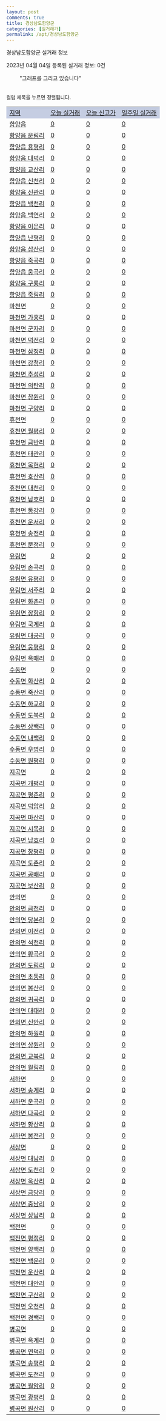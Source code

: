 ```yaml
---
layout: post
comments: true
title: 경상남도함양군
categories: [실거래가]
permalink: /apt/경상남도함양군
---
```


경상남도함양군 실거래 정보

2023년 04월 04일 등록된 실거래 정보: 0건

<!--<script async src="https://pagead2.googlesyndication.com/pagead/js/adsbygoogle.js?client=ca-pub-3485438051770037"
 crossorigin="anonymous"></script>-->

<script type="text/javascript">
  google.charts.load('current', {'packages':['corechart']});
  google.charts.setOnLoadCallback(drawChart);

  function drawChart() {
    var data = google.visualization.arrayToDataTable([['거래일', '매매', '전월세', '전매'], ['21-01', 1, 0, 0], ['21-02', 12, 5, 0], ['21-03', 0, 1, 0], ['21-04', 0, 1, 0], ['21-05', 0, 1, 0], ['21-06', 0, 1, 0], ['21-07', 0, 1, 0], ['21-08', 2, 0, 0], ['21-09', 2, 0, 0], ['21-10', 1, 0, 0], ['21-11', 0, 1, 0], ['21-12', 1, 0, 0], ['22-01', 0, 1, 0], ['22-02', 1, 0, 0], ['22-03', 0, 1, 0], ['22-04', 16, 1, 0], ['22-05', 18, 1, 0], ['22-06', 11, 0, 0], ['22-07', 9, 1, 0], ['22-08', 6, 3, 0], ['22-09', 5, 3, 0], ['22-10', 5, 4, 0], ['22-11', 2, 3, 0], ['22-12', 8, 3, 0], ['23-01', 8, 2, 0], ['23-02', 8, 0, 0], ['23-03', 4, 1, 0]]);

    var options = {
      title: '최근 1년간 유형별 거래량 추이',
      legend: { position: 'bottom' }
    };

    setTimeout(function() {
        var chart = new google.visualization.LineChart(document.getElementById('columnchart_material'));
        chart.draw(data, (options));
        document.getElementById('loading').style.display = 'none';
        var dayLabel = (new Date()).getDay();
        if (dayLabel < 2) {
            sorttable.innerSortFunction.apply(document.getElementById('week'), []);
            sorttable.innerSortFunction.apply(document.getElementById('week'), []);        
        }
        else {
            sorttable.innerSortFunction.apply(document.getElementById('today'), []);
            sorttable.innerSortFunction.apply(document.getElementById('today'), []);
        }
    }, 200);

  }
</script>

<div id="loading" style="z-index:20; display: block; margin-left: 35px">"그래프를 그리고 있습니다"</div>
<div id="columnchart_material" style="width: 95%; margin-left: -35px; display: block"></div>
<!--<div style="width: 95%; margin-left: -35px; display: block">
      <script async src="https://pagead2.googlesyndication.com/pagead/js/adsbygoogle.js?client=ca-pub-3485438051770037"
          crossorigin="anonymous"></script>
      <ins class="adsbygoogle"
          style="display:block"
          data-ad-format="fluid"
          data-ad-layout-key="-fb+5w+4e-db+86"
          data-ad-client="ca-pub-3485438051770037"
          data-ad-slot="1827090281"></ins>
      <script>
          (adsbygoogle = window.adsbygoogle || []).push({});
      </script>
</div>-->
<br>

<font size='small' style='font-size: small;'>컬럼 제목을 누르면 정렬됩니다.</font>
<table class="sortable">
  <tr style='background-color: rgba(114, 132, 186,0.4);'>
    <td id="region"><a href="#">지역</a></td>
    <td id="today"><a href="#">오늘 실거래</a></td>
    <td id="today_new"><a href="#">오늘 신고가</a></td>
    <td id="week"><a href="#">일주일 실거래</a></td>
  </tr>

  
  <tr class="item">
    <td><a href="경상남도함양군함양읍">함양읍</a></td>
    <td><a href="경상남도함양군함양읍">0</a></td>
    <td><a href="경상남도함양군함양읍">0</a></td>
    <td><a href="경상남도함양군함양읍">0</a></td>
  </tr>
    

  <tr class="item">
    <td><a href="경상남도함양군함양읍운림리">함양읍 운림리</a></td>
    <td><a href="경상남도함양군함양읍운림리">0</a></td>
    <td><a href="경상남도함양군함양읍운림리">0</a></td>
    <td><a href="경상남도함양군함양읍운림리">0</a></td>
  </tr>
    

  <tr class="item">
    <td><a href="경상남도함양군함양읍용평리">함양읍 용평리</a></td>
    <td><a href="경상남도함양군함양읍용평리">0</a></td>
    <td><a href="경상남도함양군함양읍용평리">0</a></td>
    <td><a href="경상남도함양군함양읍용평리">0</a></td>
  </tr>
    

  <tr class="item">
    <td><a href="경상남도함양군함양읍대덕리">함양읍 대덕리</a></td>
    <td><a href="경상남도함양군함양읍대덕리">0</a></td>
    <td><a href="경상남도함양군함양읍대덕리">0</a></td>
    <td><a href="경상남도함양군함양읍대덕리">0</a></td>
  </tr>
    

  <tr class="item">
    <td><a href="경상남도함양군함양읍교산리">함양읍 교산리</a></td>
    <td><a href="경상남도함양군함양읍교산리">0</a></td>
    <td><a href="경상남도함양군함양읍교산리">0</a></td>
    <td><a href="경상남도함양군함양읍교산리">0</a></td>
  </tr>
    

  <tr class="item">
    <td><a href="경상남도함양군함양읍신천리">함양읍 신천리</a></td>
    <td><a href="경상남도함양군함양읍신천리">0</a></td>
    <td><a href="경상남도함양군함양읍신천리">0</a></td>
    <td><a href="경상남도함양군함양읍신천리">0</a></td>
  </tr>
    

  <tr class="item">
    <td><a href="경상남도함양군함양읍신관리">함양읍 신관리</a></td>
    <td><a href="경상남도함양군함양읍신관리">0</a></td>
    <td><a href="경상남도함양군함양읍신관리">0</a></td>
    <td><a href="경상남도함양군함양읍신관리">0</a></td>
  </tr>
    

  <tr class="item">
    <td><a href="경상남도함양군함양읍백천리">함양읍 백천리</a></td>
    <td><a href="경상남도함양군함양읍백천리">0</a></td>
    <td><a href="경상남도함양군함양읍백천리">0</a></td>
    <td><a href="경상남도함양군함양읍백천리">0</a></td>
  </tr>
    

  <tr class="item">
    <td><a href="경상남도함양군함양읍백연리">함양읍 백연리</a></td>
    <td><a href="경상남도함양군함양읍백연리">0</a></td>
    <td><a href="경상남도함양군함양읍백연리">0</a></td>
    <td><a href="경상남도함양군함양읍백연리">0</a></td>
  </tr>
    

  <tr class="item">
    <td><a href="경상남도함양군함양읍이은리">함양읍 이은리</a></td>
    <td><a href="경상남도함양군함양읍이은리">0</a></td>
    <td><a href="경상남도함양군함양읍이은리">0</a></td>
    <td><a href="경상남도함양군함양읍이은리">0</a></td>
  </tr>
    

  <tr class="item">
    <td><a href="경상남도함양군함양읍난평리">함양읍 난평리</a></td>
    <td><a href="경상남도함양군함양읍난평리">0</a></td>
    <td><a href="경상남도함양군함양읍난평리">0</a></td>
    <td><a href="경상남도함양군함양읍난평리">0</a></td>
  </tr>
    

  <tr class="item">
    <td><a href="경상남도함양군함양읍삼산리">함양읍 삼산리</a></td>
    <td><a href="경상남도함양군함양읍삼산리">0</a></td>
    <td><a href="경상남도함양군함양읍삼산리">0</a></td>
    <td><a href="경상남도함양군함양읍삼산리">0</a></td>
  </tr>
    

  <tr class="item">
    <td><a href="경상남도함양군함양읍죽곡리">함양읍 죽곡리</a></td>
    <td><a href="경상남도함양군함양읍죽곡리">0</a></td>
    <td><a href="경상남도함양군함양읍죽곡리">0</a></td>
    <td><a href="경상남도함양군함양읍죽곡리">0</a></td>
  </tr>
    

  <tr class="item">
    <td><a href="경상남도함양군함양읍웅곡리">함양읍 웅곡리</a></td>
    <td><a href="경상남도함양군함양읍웅곡리">0</a></td>
    <td><a href="경상남도함양군함양읍웅곡리">0</a></td>
    <td><a href="경상남도함양군함양읍웅곡리">0</a></td>
  </tr>
    

  <tr class="item">
    <td><a href="경상남도함양군함양읍구룡리">함양읍 구룡리</a></td>
    <td><a href="경상남도함양군함양읍구룡리">0</a></td>
    <td><a href="경상남도함양군함양읍구룡리">0</a></td>
    <td><a href="경상남도함양군함양읍구룡리">0</a></td>
  </tr>
    

  <tr class="item">
    <td><a href="경상남도함양군함양읍죽림리">함양읍 죽림리</a></td>
    <td><a href="경상남도함양군함양읍죽림리">0</a></td>
    <td><a href="경상남도함양군함양읍죽림리">0</a></td>
    <td><a href="경상남도함양군함양읍죽림리">0</a></td>
  </tr>
    

  <tr class="item">
    <td><a href="경상남도함양군마천면">마천면</a></td>
    <td><a href="경상남도함양군마천면">0</a></td>
    <td><a href="경상남도함양군마천면">0</a></td>
    <td><a href="경상남도함양군마천면">0</a></td>
  </tr>
    

  <tr class="item">
    <td><a href="경상남도함양군마천면가흥리">마천면 가흥리</a></td>
    <td><a href="경상남도함양군마천면가흥리">0</a></td>
    <td><a href="경상남도함양군마천면가흥리">0</a></td>
    <td><a href="경상남도함양군마천면가흥리">0</a></td>
  </tr>
    

  <tr class="item">
    <td><a href="경상남도함양군마천면군자리">마천면 군자리</a></td>
    <td><a href="경상남도함양군마천면군자리">0</a></td>
    <td><a href="경상남도함양군마천면군자리">0</a></td>
    <td><a href="경상남도함양군마천면군자리">0</a></td>
  </tr>
    

  <tr class="item">
    <td><a href="경상남도함양군마천면덕전리">마천면 덕전리</a></td>
    <td><a href="경상남도함양군마천면덕전리">0</a></td>
    <td><a href="경상남도함양군마천면덕전리">0</a></td>
    <td><a href="경상남도함양군마천면덕전리">0</a></td>
  </tr>
    

  <tr class="item">
    <td><a href="경상남도함양군마천면삼정리">마천면 삼정리</a></td>
    <td><a href="경상남도함양군마천면삼정리">0</a></td>
    <td><a href="경상남도함양군마천면삼정리">0</a></td>
    <td><a href="경상남도함양군마천면삼정리">0</a></td>
  </tr>
    

  <tr class="item">
    <td><a href="경상남도함양군마천면강청리">마천면 강청리</a></td>
    <td><a href="경상남도함양군마천면강청리">0</a></td>
    <td><a href="경상남도함양군마천면강청리">0</a></td>
    <td><a href="경상남도함양군마천면강청리">0</a></td>
  </tr>
    

  <tr class="item">
    <td><a href="경상남도함양군마천면추성리">마천면 추성리</a></td>
    <td><a href="경상남도함양군마천면추성리">0</a></td>
    <td><a href="경상남도함양군마천면추성리">0</a></td>
    <td><a href="경상남도함양군마천면추성리">0</a></td>
  </tr>
    

  <tr class="item">
    <td><a href="경상남도함양군마천면의탄리">마천면 의탄리</a></td>
    <td><a href="경상남도함양군마천면의탄리">0</a></td>
    <td><a href="경상남도함양군마천면의탄리">0</a></td>
    <td><a href="경상남도함양군마천면의탄리">0</a></td>
  </tr>
    

  <tr class="item">
    <td><a href="경상남도함양군마천면창원리">마천면 창원리</a></td>
    <td><a href="경상남도함양군마천면창원리">0</a></td>
    <td><a href="경상남도함양군마천면창원리">0</a></td>
    <td><a href="경상남도함양군마천면창원리">0</a></td>
  </tr>
    

  <tr class="item">
    <td><a href="경상남도함양군마천면구양리">마천면 구양리</a></td>
    <td><a href="경상남도함양군마천면구양리">0</a></td>
    <td><a href="경상남도함양군마천면구양리">0</a></td>
    <td><a href="경상남도함양군마천면구양리">0</a></td>
  </tr>
    

  <tr class="item">
    <td><a href="경상남도함양군휴천면">휴천면</a></td>
    <td><a href="경상남도함양군휴천면">0</a></td>
    <td><a href="경상남도함양군휴천면">0</a></td>
    <td><a href="경상남도함양군휴천면">0</a></td>
  </tr>
    

  <tr class="item">
    <td><a href="경상남도함양군휴천면월평리">휴천면 월평리</a></td>
    <td><a href="경상남도함양군휴천면월평리">0</a></td>
    <td><a href="경상남도함양군휴천면월평리">0</a></td>
    <td><a href="경상남도함양군휴천면월평리">0</a></td>
  </tr>
    

  <tr class="item">
    <td><a href="경상남도함양군휴천면금반리">휴천면 금반리</a></td>
    <td><a href="경상남도함양군휴천면금반리">0</a></td>
    <td><a href="경상남도함양군휴천면금반리">0</a></td>
    <td><a href="경상남도함양군휴천면금반리">0</a></td>
  </tr>
    

  <tr class="item">
    <td><a href="경상남도함양군휴천면태관리">휴천면 태관리</a></td>
    <td><a href="경상남도함양군휴천면태관리">0</a></td>
    <td><a href="경상남도함양군휴천면태관리">0</a></td>
    <td><a href="경상남도함양군휴천면태관리">0</a></td>
  </tr>
    

  <tr class="item">
    <td><a href="경상남도함양군휴천면목현리">휴천면 목현리</a></td>
    <td><a href="경상남도함양군휴천면목현리">0</a></td>
    <td><a href="경상남도함양군휴천면목현리">0</a></td>
    <td><a href="경상남도함양군휴천면목현리">0</a></td>
  </tr>
    

  <tr class="item">
    <td><a href="경상남도함양군휴천면호산리">휴천면 호산리</a></td>
    <td><a href="경상남도함양군휴천면호산리">0</a></td>
    <td><a href="경상남도함양군휴천면호산리">0</a></td>
    <td><a href="경상남도함양군휴천면호산리">0</a></td>
  </tr>
    

  <tr class="item">
    <td><a href="경상남도함양군휴천면대천리">휴천면 대천리</a></td>
    <td><a href="경상남도함양군휴천면대천리">0</a></td>
    <td><a href="경상남도함양군휴천면대천리">0</a></td>
    <td><a href="경상남도함양군휴천면대천리">0</a></td>
  </tr>
    

  <tr class="item">
    <td><a href="경상남도함양군휴천면남호리">휴천면 남호리</a></td>
    <td><a href="경상남도함양군휴천면남호리">0</a></td>
    <td><a href="경상남도함양군휴천면남호리">0</a></td>
    <td><a href="경상남도함양군휴천면남호리">0</a></td>
  </tr>
    

  <tr class="item">
    <td><a href="경상남도함양군휴천면동강리">휴천면 동강리</a></td>
    <td><a href="경상남도함양군휴천면동강리">0</a></td>
    <td><a href="경상남도함양군휴천면동강리">0</a></td>
    <td><a href="경상남도함양군휴천면동강리">0</a></td>
  </tr>
    

  <tr class="item">
    <td><a href="경상남도함양군휴천면운서리">휴천면 운서리</a></td>
    <td><a href="경상남도함양군휴천면운서리">0</a></td>
    <td><a href="경상남도함양군휴천면운서리">0</a></td>
    <td><a href="경상남도함양군휴천면운서리">0</a></td>
  </tr>
    

  <tr class="item">
    <td><a href="경상남도함양군휴천면송전리">휴천면 송전리</a></td>
    <td><a href="경상남도함양군휴천면송전리">0</a></td>
    <td><a href="경상남도함양군휴천면송전리">0</a></td>
    <td><a href="경상남도함양군휴천면송전리">0</a></td>
  </tr>
    

  <tr class="item">
    <td><a href="경상남도함양군휴천면문정리">휴천면 문정리</a></td>
    <td><a href="경상남도함양군휴천면문정리">0</a></td>
    <td><a href="경상남도함양군휴천면문정리">0</a></td>
    <td><a href="경상남도함양군휴천면문정리">0</a></td>
  </tr>
    

  <tr class="item">
    <td><a href="경상남도함양군유림면">유림면</a></td>
    <td><a href="경상남도함양군유림면">0</a></td>
    <td><a href="경상남도함양군유림면">0</a></td>
    <td><a href="경상남도함양군유림면">0</a></td>
  </tr>
    

  <tr class="item">
    <td><a href="경상남도함양군유림면손곡리">유림면 손곡리</a></td>
    <td><a href="경상남도함양군유림면손곡리">0</a></td>
    <td><a href="경상남도함양군유림면손곡리">0</a></td>
    <td><a href="경상남도함양군유림면손곡리">0</a></td>
  </tr>
    

  <tr class="item">
    <td><a href="경상남도함양군유림면유평리">유림면 유평리</a></td>
    <td><a href="경상남도함양군유림면유평리">0</a></td>
    <td><a href="경상남도함양군유림면유평리">0</a></td>
    <td><a href="경상남도함양군유림면유평리">0</a></td>
  </tr>
    

  <tr class="item">
    <td><a href="경상남도함양군유림면서주리">유림면 서주리</a></td>
    <td><a href="경상남도함양군유림면서주리">0</a></td>
    <td><a href="경상남도함양군유림면서주리">0</a></td>
    <td><a href="경상남도함양군유림면서주리">0</a></td>
  </tr>
    

  <tr class="item">
    <td><a href="경상남도함양군유림면화촌리">유림면 화촌리</a></td>
    <td><a href="경상남도함양군유림면화촌리">0</a></td>
    <td><a href="경상남도함양군유림면화촌리">0</a></td>
    <td><a href="경상남도함양군유림면화촌리">0</a></td>
  </tr>
    

  <tr class="item">
    <td><a href="경상남도함양군유림면장항리">유림면 장항리</a></td>
    <td><a href="경상남도함양군유림면장항리">0</a></td>
    <td><a href="경상남도함양군유림면장항리">0</a></td>
    <td><a href="경상남도함양군유림면장항리">0</a></td>
  </tr>
    

  <tr class="item">
    <td><a href="경상남도함양군유림면국계리">유림면 국계리</a></td>
    <td><a href="경상남도함양군유림면국계리">0</a></td>
    <td><a href="경상남도함양군유림면국계리">0</a></td>
    <td><a href="경상남도함양군유림면국계리">0</a></td>
  </tr>
    

  <tr class="item">
    <td><a href="경상남도함양군유림면대궁리">유림면 대궁리</a></td>
    <td><a href="경상남도함양군유림면대궁리">0</a></td>
    <td><a href="경상남도함양군유림면대궁리">0</a></td>
    <td><a href="경상남도함양군유림면대궁리">0</a></td>
  </tr>
    

  <tr class="item">
    <td><a href="경상남도함양군유림면웅평리">유림면 웅평리</a></td>
    <td><a href="경상남도함양군유림면웅평리">0</a></td>
    <td><a href="경상남도함양군유림면웅평리">0</a></td>
    <td><a href="경상남도함양군유림면웅평리">0</a></td>
  </tr>
    

  <tr class="item">
    <td><a href="경상남도함양군유림면옥매리">유림면 옥매리</a></td>
    <td><a href="경상남도함양군유림면옥매리">0</a></td>
    <td><a href="경상남도함양군유림면옥매리">0</a></td>
    <td><a href="경상남도함양군유림면옥매리">0</a></td>
  </tr>
    

  <tr class="item">
    <td><a href="경상남도함양군수동면">수동면</a></td>
    <td><a href="경상남도함양군수동면">0</a></td>
    <td><a href="경상남도함양군수동면">0</a></td>
    <td><a href="경상남도함양군수동면">0</a></td>
  </tr>
    

  <tr class="item">
    <td><a href="경상남도함양군수동면화산리">수동면 화산리</a></td>
    <td><a href="경상남도함양군수동면화산리">0</a></td>
    <td><a href="경상남도함양군수동면화산리">0</a></td>
    <td><a href="경상남도함양군수동면화산리">0</a></td>
  </tr>
    

  <tr class="item">
    <td><a href="경상남도함양군수동면죽산리">수동면 죽산리</a></td>
    <td><a href="경상남도함양군수동면죽산리">0</a></td>
    <td><a href="경상남도함양군수동면죽산리">0</a></td>
    <td><a href="경상남도함양군수동면죽산리">0</a></td>
  </tr>
    

  <tr class="item">
    <td><a href="경상남도함양군수동면하교리">수동면 하교리</a></td>
    <td><a href="경상남도함양군수동면하교리">0</a></td>
    <td><a href="경상남도함양군수동면하교리">0</a></td>
    <td><a href="경상남도함양군수동면하교리">0</a></td>
  </tr>
    

  <tr class="item">
    <td><a href="경상남도함양군수동면도북리">수동면 도북리</a></td>
    <td><a href="경상남도함양군수동면도북리">0</a></td>
    <td><a href="경상남도함양군수동면도북리">0</a></td>
    <td><a href="경상남도함양군수동면도북리">0</a></td>
  </tr>
    

  <tr class="item">
    <td><a href="경상남도함양군수동면상백리">수동면 상백리</a></td>
    <td><a href="경상남도함양군수동면상백리">0</a></td>
    <td><a href="경상남도함양군수동면상백리">0</a></td>
    <td><a href="경상남도함양군수동면상백리">0</a></td>
  </tr>
    

  <tr class="item">
    <td><a href="경상남도함양군수동면내백리">수동면 내백리</a></td>
    <td><a href="경상남도함양군수동면내백리">0</a></td>
    <td><a href="경상남도함양군수동면내백리">0</a></td>
    <td><a href="경상남도함양군수동면내백리">0</a></td>
  </tr>
    

  <tr class="item">
    <td><a href="경상남도함양군수동면우명리">수동면 우명리</a></td>
    <td><a href="경상남도함양군수동면우명리">0</a></td>
    <td><a href="경상남도함양군수동면우명리">0</a></td>
    <td><a href="경상남도함양군수동면우명리">0</a></td>
  </tr>
    

  <tr class="item">
    <td><a href="경상남도함양군수동면원평리">수동면 원평리</a></td>
    <td><a href="경상남도함양군수동면원평리">0</a></td>
    <td><a href="경상남도함양군수동면원평리">0</a></td>
    <td><a href="경상남도함양군수동면원평리">0</a></td>
  </tr>
    

  <tr class="item">
    <td><a href="경상남도함양군지곡면">지곡면</a></td>
    <td><a href="경상남도함양군지곡면">0</a></td>
    <td><a href="경상남도함양군지곡면">0</a></td>
    <td><a href="경상남도함양군지곡면">0</a></td>
  </tr>
    

  <tr class="item">
    <td><a href="경상남도함양군지곡면개평리">지곡면 개평리</a></td>
    <td><a href="경상남도함양군지곡면개평리">0</a></td>
    <td><a href="경상남도함양군지곡면개평리">0</a></td>
    <td><a href="경상남도함양군지곡면개평리">0</a></td>
  </tr>
    

  <tr class="item">
    <td><a href="경상남도함양군지곡면평촌리">지곡면 평촌리</a></td>
    <td><a href="경상남도함양군지곡면평촌리">0</a></td>
    <td><a href="경상남도함양군지곡면평촌리">0</a></td>
    <td><a href="경상남도함양군지곡면평촌리">0</a></td>
  </tr>
    

  <tr class="item">
    <td><a href="경상남도함양군지곡면덕암리">지곡면 덕암리</a></td>
    <td><a href="경상남도함양군지곡면덕암리">0</a></td>
    <td><a href="경상남도함양군지곡면덕암리">0</a></td>
    <td><a href="경상남도함양군지곡면덕암리">0</a></td>
  </tr>
    

  <tr class="item">
    <td><a href="경상남도함양군지곡면마산리">지곡면 마산리</a></td>
    <td><a href="경상남도함양군지곡면마산리">0</a></td>
    <td><a href="경상남도함양군지곡면마산리">0</a></td>
    <td><a href="경상남도함양군지곡면마산리">0</a></td>
  </tr>
    

  <tr class="item">
    <td><a href="경상남도함양군지곡면시목리">지곡면 시목리</a></td>
    <td><a href="경상남도함양군지곡면시목리">0</a></td>
    <td><a href="경상남도함양군지곡면시목리">0</a></td>
    <td><a href="경상남도함양군지곡면시목리">0</a></td>
  </tr>
    

  <tr class="item">
    <td><a href="경상남도함양군지곡면남효리">지곡면 남효리</a></td>
    <td><a href="경상남도함양군지곡면남효리">0</a></td>
    <td><a href="경상남도함양군지곡면남효리">0</a></td>
    <td><a href="경상남도함양군지곡면남효리">0</a></td>
  </tr>
    

  <tr class="item">
    <td><a href="경상남도함양군지곡면창평리">지곡면 창평리</a></td>
    <td><a href="경상남도함양군지곡면창평리">0</a></td>
    <td><a href="경상남도함양군지곡면창평리">0</a></td>
    <td><a href="경상남도함양군지곡면창평리">0</a></td>
  </tr>
    

  <tr class="item">
    <td><a href="경상남도함양군지곡면도촌리">지곡면 도촌리</a></td>
    <td><a href="경상남도함양군지곡면도촌리">0</a></td>
    <td><a href="경상남도함양군지곡면도촌리">0</a></td>
    <td><a href="경상남도함양군지곡면도촌리">0</a></td>
  </tr>
    

  <tr class="item">
    <td><a href="경상남도함양군지곡면공배리">지곡면 공배리</a></td>
    <td><a href="경상남도함양군지곡면공배리">0</a></td>
    <td><a href="경상남도함양군지곡면공배리">0</a></td>
    <td><a href="경상남도함양군지곡면공배리">0</a></td>
  </tr>
    

  <tr class="item">
    <td><a href="경상남도함양군지곡면보산리">지곡면 보산리</a></td>
    <td><a href="경상남도함양군지곡면보산리">0</a></td>
    <td><a href="경상남도함양군지곡면보산리">0</a></td>
    <td><a href="경상남도함양군지곡면보산리">0</a></td>
  </tr>
    

  <tr class="item">
    <td><a href="경상남도함양군안의면">안의면</a></td>
    <td><a href="경상남도함양군안의면">0</a></td>
    <td><a href="경상남도함양군안의면">0</a></td>
    <td><a href="경상남도함양군안의면">0</a></td>
  </tr>
    

  <tr class="item">
    <td><a href="경상남도함양군안의면금천리">안의면 금천리</a></td>
    <td><a href="경상남도함양군안의면금천리">0</a></td>
    <td><a href="경상남도함양군안의면금천리">0</a></td>
    <td><a href="경상남도함양군안의면금천리">0</a></td>
  </tr>
    

  <tr class="item">
    <td><a href="경상남도함양군안의면당본리">안의면 당본리</a></td>
    <td><a href="경상남도함양군안의면당본리">0</a></td>
    <td><a href="경상남도함양군안의면당본리">0</a></td>
    <td><a href="경상남도함양군안의면당본리">0</a></td>
  </tr>
    

  <tr class="item">
    <td><a href="경상남도함양군안의면이전리">안의면 이전리</a></td>
    <td><a href="경상남도함양군안의면이전리">0</a></td>
    <td><a href="경상남도함양군안의면이전리">0</a></td>
    <td><a href="경상남도함양군안의면이전리">0</a></td>
  </tr>
    

  <tr class="item">
    <td><a href="경상남도함양군안의면석천리">안의면 석천리</a></td>
    <td><a href="경상남도함양군안의면석천리">0</a></td>
    <td><a href="경상남도함양군안의면석천리">0</a></td>
    <td><a href="경상남도함양군안의면석천리">0</a></td>
  </tr>
    

  <tr class="item">
    <td><a href="경상남도함양군안의면황곡리">안의면 황곡리</a></td>
    <td><a href="경상남도함양군안의면황곡리">0</a></td>
    <td><a href="경상남도함양군안의면황곡리">0</a></td>
    <td><a href="경상남도함양군안의면황곡리">0</a></td>
  </tr>
    

  <tr class="item">
    <td><a href="경상남도함양군안의면도림리">안의면 도림리</a></td>
    <td><a href="경상남도함양군안의면도림리">0</a></td>
    <td><a href="경상남도함양군안의면도림리">0</a></td>
    <td><a href="경상남도함양군안의면도림리">0</a></td>
  </tr>
    

  <tr class="item">
    <td><a href="경상남도함양군안의면초동리">안의면 초동리</a></td>
    <td><a href="경상남도함양군안의면초동리">0</a></td>
    <td><a href="경상남도함양군안의면초동리">0</a></td>
    <td><a href="경상남도함양군안의면초동리">0</a></td>
  </tr>
    

  <tr class="item">
    <td><a href="경상남도함양군안의면봉산리">안의면 봉산리</a></td>
    <td><a href="경상남도함양군안의면봉산리">0</a></td>
    <td><a href="경상남도함양군안의면봉산리">0</a></td>
    <td><a href="경상남도함양군안의면봉산리">0</a></td>
  </tr>
    

  <tr class="item">
    <td><a href="경상남도함양군안의면귀곡리">안의면 귀곡리</a></td>
    <td><a href="경상남도함양군안의면귀곡리">0</a></td>
    <td><a href="경상남도함양군안의면귀곡리">0</a></td>
    <td><a href="경상남도함양군안의면귀곡리">0</a></td>
  </tr>
    

  <tr class="item">
    <td><a href="경상남도함양군안의면대대리">안의면 대대리</a></td>
    <td><a href="경상남도함양군안의면대대리">0</a></td>
    <td><a href="경상남도함양군안의면대대리">0</a></td>
    <td><a href="경상남도함양군안의면대대리">0</a></td>
  </tr>
    

  <tr class="item">
    <td><a href="경상남도함양군안의면신안리">안의면 신안리</a></td>
    <td><a href="경상남도함양군안의면신안리">0</a></td>
    <td><a href="경상남도함양군안의면신안리">0</a></td>
    <td><a href="경상남도함양군안의면신안리">0</a></td>
  </tr>
    

  <tr class="item">
    <td><a href="경상남도함양군안의면하원리">안의면 하원리</a></td>
    <td><a href="경상남도함양군안의면하원리">0</a></td>
    <td><a href="경상남도함양군안의면하원리">0</a></td>
    <td><a href="경상남도함양군안의면하원리">0</a></td>
  </tr>
    

  <tr class="item">
    <td><a href="경상남도함양군안의면상원리">안의면 상원리</a></td>
    <td><a href="경상남도함양군안의면상원리">0</a></td>
    <td><a href="경상남도함양군안의면상원리">0</a></td>
    <td><a href="경상남도함양군안의면상원리">0</a></td>
  </tr>
    

  <tr class="item">
    <td><a href="경상남도함양군안의면교북리">안의면 교북리</a></td>
    <td><a href="경상남도함양군안의면교북리">0</a></td>
    <td><a href="경상남도함양군안의면교북리">0</a></td>
    <td><a href="경상남도함양군안의면교북리">0</a></td>
  </tr>
    

  <tr class="item">
    <td><a href="경상남도함양군안의면월림리">안의면 월림리</a></td>
    <td><a href="경상남도함양군안의면월림리">0</a></td>
    <td><a href="경상남도함양군안의면월림리">0</a></td>
    <td><a href="경상남도함양군안의면월림리">0</a></td>
  </tr>
    

  <tr class="item">
    <td><a href="경상남도함양군서하면">서하면</a></td>
    <td><a href="경상남도함양군서하면">0</a></td>
    <td><a href="경상남도함양군서하면">0</a></td>
    <td><a href="경상남도함양군서하면">0</a></td>
  </tr>
    

  <tr class="item">
    <td><a href="경상남도함양군서하면송계리">서하면 송계리</a></td>
    <td><a href="경상남도함양군서하면송계리">0</a></td>
    <td><a href="경상남도함양군서하면송계리">0</a></td>
    <td><a href="경상남도함양군서하면송계리">0</a></td>
  </tr>
    

  <tr class="item">
    <td><a href="경상남도함양군서하면운곡리">서하면 운곡리</a></td>
    <td><a href="경상남도함양군서하면운곡리">0</a></td>
    <td><a href="경상남도함양군서하면운곡리">0</a></td>
    <td><a href="경상남도함양군서하면운곡리">0</a></td>
  </tr>
    

  <tr class="item">
    <td><a href="경상남도함양군서하면다곡리">서하면 다곡리</a></td>
    <td><a href="경상남도함양군서하면다곡리">0</a></td>
    <td><a href="경상남도함양군서하면다곡리">0</a></td>
    <td><a href="경상남도함양군서하면다곡리">0</a></td>
  </tr>
    

  <tr class="item">
    <td><a href="경상남도함양군서하면황산리">서하면 황산리</a></td>
    <td><a href="경상남도함양군서하면황산리">0</a></td>
    <td><a href="경상남도함양군서하면황산리">0</a></td>
    <td><a href="경상남도함양군서하면황산리">0</a></td>
  </tr>
    

  <tr class="item">
    <td><a href="경상남도함양군서하면봉전리">서하면 봉전리</a></td>
    <td><a href="경상남도함양군서하면봉전리">0</a></td>
    <td><a href="경상남도함양군서하면봉전리">0</a></td>
    <td><a href="경상남도함양군서하면봉전리">0</a></td>
  </tr>
    

  <tr class="item">
    <td><a href="경상남도함양군서상면">서상면</a></td>
    <td><a href="경상남도함양군서상면">0</a></td>
    <td><a href="경상남도함양군서상면">0</a></td>
    <td><a href="경상남도함양군서상면">0</a></td>
  </tr>
    

  <tr class="item">
    <td><a href="경상남도함양군서상면대남리">서상면 대남리</a></td>
    <td><a href="경상남도함양군서상면대남리">0</a></td>
    <td><a href="경상남도함양군서상면대남리">0</a></td>
    <td><a href="경상남도함양군서상면대남리">0</a></td>
  </tr>
    

  <tr class="item">
    <td><a href="경상남도함양군서상면도천리">서상면 도천리</a></td>
    <td><a href="경상남도함양군서상면도천리">0</a></td>
    <td><a href="경상남도함양군서상면도천리">0</a></td>
    <td><a href="경상남도함양군서상면도천리">0</a></td>
  </tr>
    

  <tr class="item">
    <td><a href="경상남도함양군서상면옥산리">서상면 옥산리</a></td>
    <td><a href="경상남도함양군서상면옥산리">0</a></td>
    <td><a href="경상남도함양군서상면옥산리">0</a></td>
    <td><a href="경상남도함양군서상면옥산리">0</a></td>
  </tr>
    

  <tr class="item">
    <td><a href="경상남도함양군서상면금당리">서상면 금당리</a></td>
    <td><a href="경상남도함양군서상면금당리">0</a></td>
    <td><a href="경상남도함양군서상면금당리">0</a></td>
    <td><a href="경상남도함양군서상면금당리">0</a></td>
  </tr>
    

  <tr class="item">
    <td><a href="경상남도함양군서상면중남리">서상면 중남리</a></td>
    <td><a href="경상남도함양군서상면중남리">0</a></td>
    <td><a href="경상남도함양군서상면중남리">0</a></td>
    <td><a href="경상남도함양군서상면중남리">0</a></td>
  </tr>
    

  <tr class="item">
    <td><a href="경상남도함양군서상면상남리">서상면 상남리</a></td>
    <td><a href="경상남도함양군서상면상남리">0</a></td>
    <td><a href="경상남도함양군서상면상남리">0</a></td>
    <td><a href="경상남도함양군서상면상남리">0</a></td>
  </tr>
    

  <tr class="item">
    <td><a href="경상남도함양군백전면">백전면</a></td>
    <td><a href="경상남도함양군백전면">0</a></td>
    <td><a href="경상남도함양군백전면">0</a></td>
    <td><a href="경상남도함양군백전면">0</a></td>
  </tr>
    

  <tr class="item">
    <td><a href="경상남도함양군백전면평정리">백전면 평정리</a></td>
    <td><a href="경상남도함양군백전면평정리">0</a></td>
    <td><a href="경상남도함양군백전면평정리">0</a></td>
    <td><a href="경상남도함양군백전면평정리">0</a></td>
  </tr>
    

  <tr class="item">
    <td><a href="경상남도함양군백전면양백리">백전면 양백리</a></td>
    <td><a href="경상남도함양군백전면양백리">0</a></td>
    <td><a href="경상남도함양군백전면양백리">0</a></td>
    <td><a href="경상남도함양군백전면양백리">0</a></td>
  </tr>
    

  <tr class="item">
    <td><a href="경상남도함양군백전면백운리">백전면 백운리</a></td>
    <td><a href="경상남도함양군백전면백운리">0</a></td>
    <td><a href="경상남도함양군백전면백운리">0</a></td>
    <td><a href="경상남도함양군백전면백운리">0</a></td>
  </tr>
    

  <tr class="item">
    <td><a href="경상남도함양군백전면운산리">백전면 운산리</a></td>
    <td><a href="경상남도함양군백전면운산리">0</a></td>
    <td><a href="경상남도함양군백전면운산리">0</a></td>
    <td><a href="경상남도함양군백전면운산리">0</a></td>
  </tr>
    

  <tr class="item">
    <td><a href="경상남도함양군백전면대안리">백전면 대안리</a></td>
    <td><a href="경상남도함양군백전면대안리">0</a></td>
    <td><a href="경상남도함양군백전면대안리">0</a></td>
    <td><a href="경상남도함양군백전면대안리">0</a></td>
  </tr>
    

  <tr class="item">
    <td><a href="경상남도함양군백전면구산리">백전면 구산리</a></td>
    <td><a href="경상남도함양군백전면구산리">0</a></td>
    <td><a href="경상남도함양군백전면구산리">0</a></td>
    <td><a href="경상남도함양군백전면구산리">0</a></td>
  </tr>
    

  <tr class="item">
    <td><a href="경상남도함양군백전면오천리">백전면 오천리</a></td>
    <td><a href="경상남도함양군백전면오천리">0</a></td>
    <td><a href="경상남도함양군백전면오천리">0</a></td>
    <td><a href="경상남도함양군백전면오천리">0</a></td>
  </tr>
    

  <tr class="item">
    <td><a href="경상남도함양군백전면경백리">백전면 경백리</a></td>
    <td><a href="경상남도함양군백전면경백리">0</a></td>
    <td><a href="경상남도함양군백전면경백리">0</a></td>
    <td><a href="경상남도함양군백전면경백리">0</a></td>
  </tr>
    

  <tr class="item">
    <td><a href="경상남도함양군병곡면">병곡면</a></td>
    <td><a href="경상남도함양군병곡면">0</a></td>
    <td><a href="경상남도함양군병곡면">0</a></td>
    <td><a href="경상남도함양군병곡면">0</a></td>
  </tr>
    

  <tr class="item">
    <td><a href="경상남도함양군병곡면옥계리">병곡면 옥계리</a></td>
    <td><a href="경상남도함양군병곡면옥계리">0</a></td>
    <td><a href="경상남도함양군병곡면옥계리">0</a></td>
    <td><a href="경상남도함양군병곡면옥계리">0</a></td>
  </tr>
    

  <tr class="item">
    <td><a href="경상남도함양군병곡면연덕리">병곡면 연덕리</a></td>
    <td><a href="경상남도함양군병곡면연덕리">0</a></td>
    <td><a href="경상남도함양군병곡면연덕리">0</a></td>
    <td><a href="경상남도함양군병곡면연덕리">0</a></td>
  </tr>
    

  <tr class="item">
    <td><a href="경상남도함양군병곡면송평리">병곡면 송평리</a></td>
    <td><a href="경상남도함양군병곡면송평리">0</a></td>
    <td><a href="경상남도함양군병곡면송평리">0</a></td>
    <td><a href="경상남도함양군병곡면송평리">0</a></td>
  </tr>
    

  <tr class="item">
    <td><a href="경상남도함양군병곡면도천리">병곡면 도천리</a></td>
    <td><a href="경상남도함양군병곡면도천리">0</a></td>
    <td><a href="경상남도함양군병곡면도천리">0</a></td>
    <td><a href="경상남도함양군병곡면도천리">0</a></td>
  </tr>
    

  <tr class="item">
    <td><a href="경상남도함양군병곡면월암리">병곡면 월암리</a></td>
    <td><a href="경상남도함양군병곡면월암리">0</a></td>
    <td><a href="경상남도함양군병곡면월암리">0</a></td>
    <td><a href="경상남도함양군병곡면월암리">0</a></td>
  </tr>
    

  <tr class="item">
    <td><a href="경상남도함양군병곡면광평리">병곡면 광평리</a></td>
    <td><a href="경상남도함양군병곡면광평리">0</a></td>
    <td><a href="경상남도함양군병곡면광평리">0</a></td>
    <td><a href="경상남도함양군병곡면광평리">0</a></td>
  </tr>
    

  <tr class="item">
    <td><a href="경상남도함양군병곡면원산리">병곡면 원산리</a></td>
    <td><a href="경상남도함양군병곡면원산리">0</a></td>
    <td><a href="경상남도함양군병곡면원산리">0</a></td>
    <td><a href="경상남도함양군병곡면원산리">0</a></td>
  </tr>
    


</table>


    